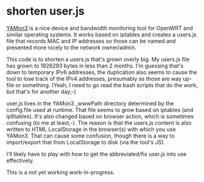 # shorten user.js

[YAMon3](http://usage-monitoring.com/index.php) is a nice device and bandwidth
monitoring tool for OpenWRT and similar operating systems. It works based on
iptables and creates a users.js file that records MAC and IP addresses 
so those can be named and presented more nicely to the network owner/admin.

This code is to shorten a users.js that's grown overly big.
My users.js file has grown to 1926293 bytes in less than
2 months. I'm guessing that's down to temporary IPv6 addresses, the duplication
also seems to cause the tool to lose track of the IPv4 addresses, presumably
as those are way up-file or something. (Yeah, I need to go read the bash
scripts that do the work, but that's for another day;-)

user.js lives in the YAMon3 \_wwwPath directory determined by the config.file
used at runtime. That file seems to grow based on iptables (and ip6tables).
It's also changed based on browser action, which is sometimes confusing (to me
at least;-).  The reason is that the users.js content is also written to HTML
LocalStorage in the browser(s) with which you use YAMon3. That can cause some
confusion, though there is a way to import/export that from LocalStorage to
disk (via the tool's JS).

I'll likely have to play with how to get the abbreviated/fix user.js into use
effectively.

This is a not yet working work-in-progress.
